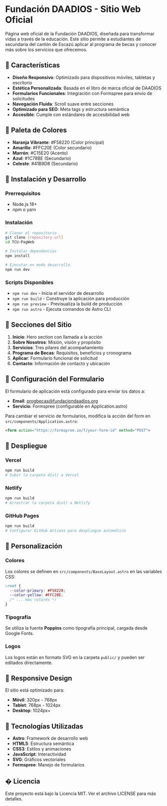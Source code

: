 # Fundación DAADIOS - Sitio Web Oficial

Página web oficial de la Fundación DAADIOS, diseñada para transformar vidas a través de la educación. Este sitio permite a estudiantes de secundaria del cantón de Escazú aplicar al programa de becas y conocer más sobre los servicios que ofrecemos.

## 🌟 Características

- **Diseño Responsivo**: Optimizado para dispositivos móviles, tabletas y escritorio
- **Estética Personalizada**: Basada en el libro de marca oficial de DAADIOS
- **Formularios Funcionales**: Integración con Formspree para envío de solicitudes
- **Navegación Fluida**: Scroll suave entre secciones
- **Optimizado para SEO**: Meta tags y estructura semántica
- **Accesible**: Cumple con estándares de accesibilidad web

## 🎨 Paleta de Colores

- **Naranja Vibrante**: #F58220 (Color principal)
- **Amarillo**: #FFC20E (Color secundario)
- **Marrón**: #C15E20 (Acento)
- **Azul**: #1C78BE (Secundario)
- **Celeste**: #41B9D8 (Secundario)

## 🚀 Instalación y Desarrollo

### Prerrequisitos
- Node.js 18+ 
- npm o yarn

### Instalación
```bash
# Clonar el repositorio
git clone [repository-url]
cd TCU-PagWeb

# Instalar dependencias
npm install

# Ejecutar en modo desarrollo
npm run dev
```

### Scripts Disponibles
- `npm run dev` - Inicia el servidor de desarrollo
- `npm run build` - Construye la aplicación para producción
- `npm run preview` - Previsualiza la build de producción
- `npm run astro` - Ejecuta comandos de Astro CLI


## 🎯 Secciones del Sitio

1. **Inicio**: Hero section con llamada a la acción
2. **Sobre Nosotros**: Misión, visión y propósito
3. **Servicios**: Tres pilares del acompañamiento
4. **Programa de Becas**: Requisitos, beneficios y cronograma
5. **Aplicar**: Formulario funcional de solicitud
6. **Contacto**: Información de contacto y ubicación

## 📧 Configuración del Formulario

El formulario de aplicación está configurado para enviar los datos a:
- **Email**: progbecas@fundaciondaadios.org
- **Servicio**: Formspree (configurable en Application.astro)

Para cambiar el servicio de formularios, modifica la acción del form en `src/components/Application.astro`:

```html
<form action="https://formspree.io/f/your-form-id" method="POST">
```

## 🚀 Despliegue

### Vercel
```bash
npm run build
# Subir la carpeta dist/ a Vercel
```

### Netlify
```bash
npm run build
# Arrastrar la carpeta dist/ a Netlify
```

### GitHub Pages
```bash
npm run build
# Configurar GitHub Actions para despliegue automático
```

## 🎨 Personalización

### Colores
Los colores se definen en `src/components/BaseLayout.astro` en las variables CSS:

```css
:root {
  --color-primary: #F58220;
  --color-yellow: #FFC20E;
  /* ... más colores */
}
```

### Tipografía
Se utiliza la fuente **Poppins** como tipografía principal, cargada desde Google Fonts.

### Logos
Los logos están en formato SVG en la carpeta `public/` y pueden ser editados directamente.

## 📱 Responsive Design

El sitio está optimizado para:
- **Móvil**: 320px - 768px
- **Tablet**: 768px - 1024px  
- **Desktop**: 1024px+

## 🔧 Tecnologías Utilizadas

- **Astro**: Framework de desarrollo web
- **HTML5**: Estructura semántica
- **CSS3**: Estilos y animaciones
- **JavaScript**: Interactividad
- **SVG**: Gráficos vectoriales
- **Formspree**: Manejo de formularios

## � Licencia

Este proyecto está bajo la Licencia MIT. Ver el archivo LICENSE para más detalles.
